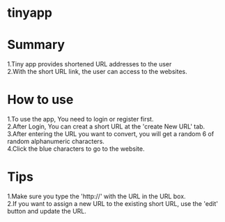 # tinyapp

# Summary

1.Tiny app provides shortened URL addresses to the user  
2.With the short URL link, the user can access to the websites.  


# How to use

1.To use the app, You need to login or register first.  
2.After Login, You can creat a short URL at the 'create New URL' tab.  
3.After entering the URL you want to convert, you will get a random 6 of random alphanumeric characters.  
4.Click the blue characters to go to the website.  


# Tips
1.Make sure you type the 'http://' with the URL in the URL box.  
2.If you want to assign a new URL to the existing short URL, use the 'edit' button and update the URL.  

